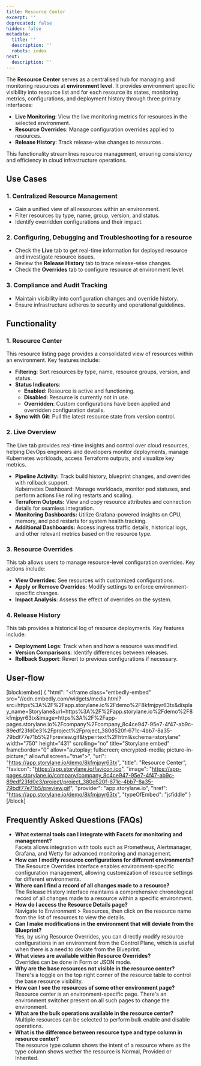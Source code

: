 ```yaml
---
title: Resource Center
excerpt: ''
deprecated: false
hidden: false
metadata:
  title: ''
  description: ''
  robots: index
next:
  description: ''
---
```

The **Resource Center** serves as a centralised hub for managing and monitoring resources at **environment level**. It provides environment specific visibility into resource list and for each resource its states, monitoring metrics, configurations, and deployment history through three primary interfaces:

- **Live Monitoring**: View the live monitoring metrics for resources in the selected environment.
- **Resource Overrides**: Manage configuration overrides applied to resources.
- **Release History**: Track release-wise changes to resources .

This functionality streamlines resource management, ensuring consistency and efficiency in cloud infrastructure operations.

## Use Cases

### 1. Centralized Resource Management

- Gain a unified view of all resources within an environment.
- Filter resources by type, name, group, version, and status.
- Identify overridden configurations and their impact.

### 2. Configuring, Debugging and Troubleshooting for a resource

- Check the **Live** tab to get real-time information for deployed resource and investigate resource issues.
- Review the **Release History** tab to trace release-wise changes.
- Check the **Overrides** tab to configure resource at environment level.

### 3. Compliance and Audit Tracking

- Maintain visibility into configuration changes and override history.
- Ensure infrastructure adheres to security and operational guidelines.

## Functionality

### 1. Resource Center

This resource listing page provides a consolidated view of resources within an environment. Key features include:

- **Filtering**: Sort resources by type, name, resource groups, version, and status.
- **Status Indicators**:
  - **Enabled**: Resource is active and functioning.
  - **Disabled**: Resource is currently not in use.
  - **Overridden**: Custom configurations have been applied and overridden configuration details.
- **Sync with Git**: Pull the latest resource state from version control.

### 2. Live Overview

The Live tab provides real-time insights and control over cloud resources, helping DevOps engineers and developers monitor deployments, manage Kubernetes workloads, access Terraform outputs, and visualize key metrics.

- **Pipeline Activity:** Track build history, blueprint changes, and overrides with rollback support.  
  Kubernetes Dashboard: Manage workloads, monitor pod statuses, and perform actions like rolling restarts and scaling.
- **Terraform Outputs:** View and copy resource attributes and connection details for seamless integration.
- **Monitoring Dashboards:** Utilize Grafana-powered insights on CPU, memory, and pod restarts for system health tracking.
- **Additional Dashboards:** Access ingress traffic details, historical logs, and other relevant metrics based on the resource type.

### 3. Resource Overrides

This tab allows users to manage resource-level configuration overrides. Key actions include:

- **View Overrides**: See resources with customized configurations.
- **Apply or Remove Overrides**: Modify settings to enforce environment-specific changes.
- **Impact Analysis**: Assess the effect of overrides on the system.

### 4. Release History

This tab provides a historical log of resource deployments. Key features include:

- **Deployment Logs**: Track when and how a resource was modified.
- **Version Comparisons**: Identify differences between releases.
- **Rollback Support**: Revert to previous configurations if necessary.

## User-flow

[block:embed]
{
  "html": "<iframe class=\"embedly-embed\" src=\"//cdn.embedly.com/widgets/media.html?src=https%3A%2F%2Fapp.storylane.io%2Fdemo%2F8kfmjpyr63tx&display_name=Storylane&url=https%3A%2F%2Fapp.storylane.io%2Fdemo%2F8kfmjpyr63tx&image=https%3A%2F%2Fapp-pages.storylane.io%2Fcompany%2Fcompany_8c4ce947-95e7-4f47-ab9c-89edf23fd0e3%2Fproject%2Fproject_380d520f-671c-4bb7-8a35-79bdf77e71b5%2Fpreview.gif&type=text%2Fhtml&schema=storylane\" width=\"750\" height=\"431\" scrolling=\"no\" title=\"Storylane embed\" frameborder=\"0\" allow=\"autoplay; fullscreen; encrypted-media; picture-in-picture;\" allowfullscreen=\"true\"></iframe>",
  "url": "https://app.storylane.io/demo/8kfmjpyr63tx",
  "title": "Resource Center",
  "favicon": "https://app.storylane.io/favicon.ico",
  "image": "https://app-pages.storylane.io/company/company_8c4ce947-95e7-4f47-ab9c-89edf23fd0e3/project/project_380d520f-671c-4bb7-8a35-79bdf77e71b5/preview.gif",
  "provider": "app.storylane.io",
  "href": "https://app.storylane.io/demo/8kfmjpyr63tx",
  "typeOfEmbed": "jsfiddle"
}
[/block]


## Frequently Asked Questions (FAQs)

- **What external tools can I integrate with Facets for monitoring and management?**  
  Facets allows integration with tools such as Prometheus, Alertmanager, Grafana, and Wetty for advanced monitoring and management.
- **How can I modify resource configurations for different environments?**  
  The Resource Overrides interface enables environment-specific configuration management, allowing customization of resource settings for different environments.
- **Where can I find a record of all changes made to a resource?**  
  The Release History interface maintains a comprehensive chronological record of all changes made to a resource within a specific environment. 
- **How do I access the Resource Details page?**  
  Navigate to Environment > Resources, then click on the resource name from the list of resources to view the details.
- **Can I make modifications in the environment that will deviate from the Blueprint?**  
  Yes, by using Resource Overrides, you can directly modify resource configurations in an environment from the Control Plane, which is useful when there is a need to deviate from the Blueprint.
- **What views are available within Resource Overrides?**  
  Overrides can be done in Form or JSON mode.
- **Why are the base resources not visible in the resource center?**  
  There's a toggle on the top right corner of the resource table to control the base resource visibility.
- **How can I see the resources of some other environment page?**  
  Resource center is an environment-specific page. There's an environment switcher present on all such pages to change the environment.
- **What are the bulk operations available in the resource center?**  
  Multiple resources can be selected to perform bulk enable and disable operations.
- **What is the difference between resource type and type column in resource center?**  
  The resource type column shows the intent of a resource where as the type column shows wether the resource is Normal, Provided or Inherited.